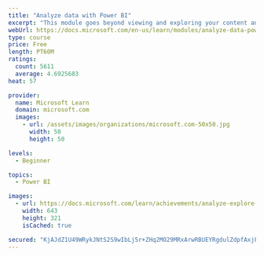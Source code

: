 ```yaml
---
title: "Analyze data with Power BI"
excerpt: "This module goes beyond viewing and exploring your content and explains how to interact with it by working with reports and dashboards to uncover and share new business insights."
webUrl: https://docs.microsoft.com/en-us/learn/modules/analyze-data-power-bi/
type: course
price: Free
length: PT60M
ratings:
  count: 5611
  average: 4.6925683
heat: 57

provider:
  name: Microsoft Learn
  domain: microsoft.com
  images:
    - url: /assets/images/organizations/microsoft.com-50x50.jpg
      width: 50
      height: 50

levels:
  - Beginner

topics:
  - Power BI

images:
  - url: https://docs.microsoft.com/learn/achievements/analyze-explore-data-power-bi-social.png
    width: 643
    height: 321
    isCached: true

secured: "KjAJdZ1U49WRykJNtS2S9wIbLj5r+ZHq2MO29MRxArwRBUEYRgdulZdpfAxjF2Lq+r40Cy51Gh/kS+fXg70KaY+ofEROfkdMDd8OUJ9sQD+UZQz8hGO4korNAA/HQ9pIXcLvUU+s1mwzAnHi/fPq0RKie5TAIBqkMxUJEaxBk3wJNzGJ3q6EoPq5nqhrxc47F1oySqvLAd8IXf881JS5Qn+SLcgAfjVjPcQiX8m6woEPGEh8WIYWA0Ep3nYPUt+Hyfhj2WpRyYxdJkY50pDvq8sBvgL02F92Pe6WNlwuwzhv3m+81DrpQiIV+qp7WuCjb8iIVvQ5uGB9MdCD2OhgRkZQ3q94JGP8m9lVz+7meXJ0u59/xy7hWY1dfbizX6RfN4KlC9xpJhS4xeWuP/pSYbf23sD3yoPG0k3nKPG0qAE=;QH4hff1aqDN8uo/vg3ZPsg=="
---
```


